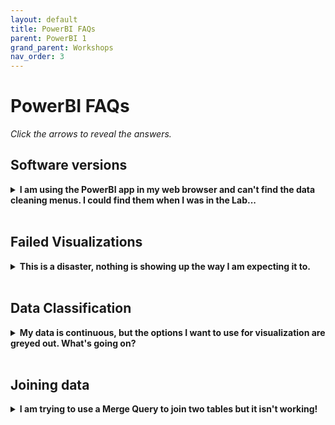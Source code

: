 ```yaml
---
layout: default
title: PowerBI FAQs
parent: PowerBI 1
grand_parent: Workshops
nav_order: 3
---
```

# PowerBI FAQs

*Click the arrows to reveal the answers.*

## Software versions
<details>
<summary><strong>I am using the PowerBI app in my web browser and can't find the data cleaning menus. I could find them when I was in the Lab...</strong></summary>The PowerBI app (SaaS) has much less functionality than the Desktop version. Data transformation options are only available in Desktop.</details>
<br>

## Failed Visualizations
<details>
<summary><strong>This is a disaster, nothing is showing up the way I am expecting it to.</strong></summary> Before you begin to visualize <em>clean data</em> is critical. This means no merged fields, floating legends or rogue images. Ensure each column has a descriptive header to help you navigate.</details>  
<br>

## Data Classification
<details>
<summary><strong>My data is continuous, but the options I want to use for visualization are greyed out. What's going on?</strong></summary> You probably haven't set the correct data type, format or summarization on that particular field. Make adjustments in the <em>data</em> panel.</details>  
<br>

## Joining data
<details>
<summary><strong>I am trying to use a Merge Query to join two tables but it isn't working!</strong></summary>Often it is the data types that will be causing the issue. Make sure the fields you are trying to join on <em>match in type</em> (ie. text, decimal...). Also ensure there are no <em>errors</em> in your data (nulls etc). </details>

  


